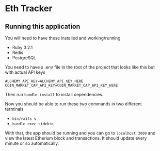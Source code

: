 # Eth Tracker

## Running this application

You will need to have these installed and working/running

- Ruby 3.2.1
- Redis
- PostgreSQL

You need to have a .env file in the root of the project that looks like this but with actual API keys

```env
ALCHEMY_API_KEY=ALCHEMY_API_KEY_HERE
COIN_MARKET_CAP_API_KEY=COIN_MARKET_CAP_API_KEY_HERE
```

Then run `bundle install` to install dependencies.

Now you should be able to run these two commands in two different terminals

- `bin/rails s`
- `bundle exec sidekiq`

With that, the app should be running and you can go to `localhost:3000` and view the latest Etherium block and transactions.
It should update every minute or so automatically.
